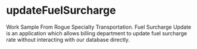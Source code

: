# updateFuelSurcharge
Work Sample From Rogue Specialty Transportation.
Fuel Surcharge Update is an application which allows billing department to update fuel surcharge rate without interacting with our database directly.
